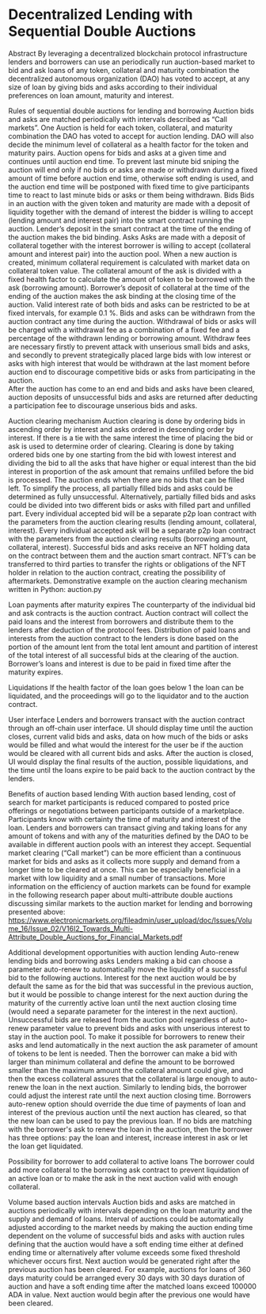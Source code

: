 # Decentralized Lending with Sequential Double Auctions
 
Abstract
By leveraging a decentralized blockchain protocol infrastructure lenders and borrowers can use an periodically run auction-based market to bid and ask loans of any token, collateral and maturity combination the decentralized autonomous organization (DAO) has voted to accept, at any size of loan by giving bids and asks according to their individual preferences on loan amount, maturity and interest.
 
Rules of sequential double auctions for lending and borrowing
Auction bids and asks are matched periodically with intervals described as “Call markets”.
One Auction is held for each token, collateral, and maturity combination the DAO has voted to accept for auction lending. DAO will also decide the minimum level of collateral as a health factor for the token and maturity pairs.
Auction opens for bids and asks at a given time and continues until auction end time. To prevent last minute bid sniping the auction will end only if no bids or asks are made or withdrawn during a fixed amount of time before auction end time, otherwise soft ending is used, and the auction end time will be postponed with fixed time to give participants time to react to last minute bids or asks or them being withdrawn.
Bids
Bids in an auction with the given token and maturity are made with a deposit of liquidity together with the demand of interest the bidder is willing to accept (lending amount and interest pair) into the smart contract running the auction. Lender’s deposit in the smart contract at the time of the ending of the auction makes the bid binding.
Asks
Asks are made with a deposit of collateral together with the interest borrower is willing to accept (collateral amount and interest pair) into the auction pool. When a new auction is created, minimum collateral requirement is calculated with market data on collateral token value. The collateral amount of the ask is divided with a fixed health factor to calculate the amount of token to be borrowed with the ask (borrowing amount). Borrower’s deposit of collateral at the time of the ending of the auction makes the ask binding at the closing time of the auction.
Valid interest rate of both bids and asks can be restricted to be at fixed intervals, for example 0.1 %.
Bids and asks can be withdrawn from the auction contract any time during the auction. Withdrawal of bids or asks will be charged with a withdrawal fee as a combination of a fixed fee and a percentage of the withdrawn lending or borrowing amount. Withdraw fees are necessary firstly to prevent attack with unserious small bids and asks, and secondly to prevent strategically placed large bids with low interest or asks with high interest that would be withdrawn at the last moment before auction end to discourage competitive bids or asks from participating in the auction.  
After the auction has come to an end and bids and asks have been cleared, auction deposits of unsuccessful bids and asks are returned after deducting a participation fee to discourage unserious bids and asks.  
 
Auction clearing mechanism
Auction clearing is done by ordering bids in ascending order by interest and asks ordered in descending order by interest. If there is a tie with the same interest the time of placing the bid or ask is used to determine order of clearing.
Clearing is done by taking ordered bids one by one starting from the bid with lowest interest and dividing the bid to all the asks that have higher or equal interest than the bid interest in proportion of the ask amount that remains unfilled before the bid is processed. The auction ends when there are no bids that can be filled left.
To simplify the process, all partially filled bids and asks could be determined as fully unsuccessful. Alternatively, partially filled bids and asks could be divided into two different bids or asks with filled part and unfilled part.
Every individual accepted bid will be a separate p2p loan contract with the parameters from the auction clearing results (lending amount, collateral, interest).
Every individual accepted ask will be a separate p2p loan contract with the parameters from the auction clearing results (borrowing amount, collateral, interest).
Successful bids and asks receive an NFT holding data on the contract between them and the auction smart contract. NFT’s can be transferred to third parties to transfer the rights or obligations of the NFT holder in relation to the auction contract, creating the possibility of aftermarkets.
Demonstrative example on the auction clearing mechanism written in Python: auction.py 

Loan payments after maturity expires
The counterparty of the individual bid and ask contracts is the auction contract. Auction contract will collect the paid loans and the interest from borrowers and distribute them to the lenders after deduction of the protocol fees. Distribution of paid loans and interests from the auction contract to the lenders is done based on the portion of the amount lent from the total lent amount and partition of interest of the total interest of all successful bids at the clearing of the auction. Borrower’s loans and interest is due to be paid in fixed time after the maturity expires.
 
Liquidations
If the health factor of the loan goes below 1 the loan can be liquidated, and the proceedings will go to the liquidator and to the auction contract.

User interface
Lenders and borrowers transact with the auction contract through an off-chain user interface. UI should display time until the auction closes, current valid bids and asks, data on how much of the bids or asks would be filled and what would the interest for the user be if the auction would be cleared with all current bids and asks. After the auction is closed, UI would display the final results of the auction, possible liquidations, and the time until the loans expire to be paid back to the auction contract by the lenders.
 
Benefits of auction based lending
With auction based lending, cost of search for market participants is reduced compared to posted price offerings or negotiations between participants outside of a marketplace. 
Participants know with certainty the time of maturity and interest of the loan.
Lenders and borrowers can transact giving and taking loans for any amount of tokens and with any of the maturities defined by the DAO to be available in different auction pools with an interest they accept.
Sequential market clearing (“Call market”) can be more efficient than a continuous market for bids and asks as it collects more supply and demand from a longer time to be cleared at once. This can be especially beneficial in a market with low liquidity and a small number of transactions.
More information on the efficiency of auction markets can be found for example in the following research paper about multi-attribute double auctions discussing similar markets to the auction market for lending and borrowing presented above:
 https://www.electronicmarkets.org/fileadmin/user_upload/doc/Issues/Volume_16/Issue_02/V16I2_Towards_Multi-Attribute_Double_Auctions_for_Financial_Markets.pdf

Additional development opportunities with auction lending
Auto-renew lending bids and borrowing asks
Lenders making a bid can choose a parameter auto-renew to automatically move the liquidity of a successful bid to the following auctions. Interest for the next auction would be by default the same as for the bid that was successful in the previous auction, but it would be possible to change interest for the next auction during the maturity of the currently active loan until the next auction closing time (would need a separate parameter for the interest in the next auction). Unsuccessful bids are released from the auction pool regardless of auto-renew parameter value to prevent bids and asks with unserious interest to stay in the auction pool.
To make it possible for borrowers to renew their asks and lend automatically in the next auction the ask parameter of amount of tokens to be lent is needed. Then the borrower can make a bid with larger than minimum collateral and define the amount to be borrowed smaller than the maximum amount the collateral amount could give, and then the excess collateral assures that the collateral is large enough to auto-renew the loan in the next auction. Similarly to lending bids, the borrower could adjust the interest rate until the next auction closing time.
Borrowers auto-renew option should override the due time of payments of loan and interest of the previous auction until the next auction has cleared, so that the new loan can be used to pay the previous loan. If no bids are matching with the borrower's ask to renew the loan in the auction, then the borrower has three options: pay the loan and interest, increase interest in ask or let the loan get liquidated.

Possibility for borrower to add collateral to active loans
The borrower could add more collateral to the borrowing ask contract to prevent liquidation of an active loan or to make the ask in the next auction valid with enough collateral.
 
Volume based auction intervals
Auction bids and asks are matched in auctions periodically with intervals depending on the loan maturity and the supply and demand of loans. Interval of auctions could be automatically adjusted according to the market needs by making the auction ending time dependent on the volume of successful bids and asks with auction rules defining that the auction would have a soft ending time either at defined ending time or alternatively after volume exceeds some fixed threshold whichever occurs first. Next auction would be generated right after the previous auction has been cleared. For example, auctions for loans of 360 days maturity could be arranged every 30 days with 30 days duration of auction and have a soft ending time after the matched loans exceed 100000 ADA in value. Next auction would begin after the previous one would have been cleared. 

